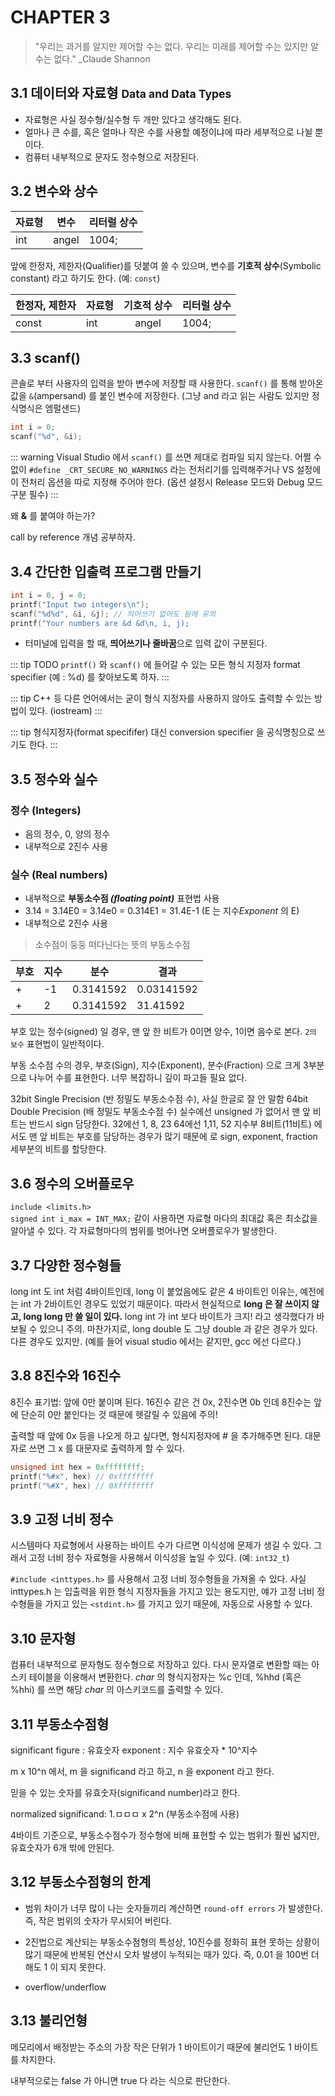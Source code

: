 # CHAPTER 3

>"우리는 과거를 알지만 제어할 수는 없다. 우리는 미래를 제어할 수는 있지만 알 수는 없다."  _Claude Shannon

## 3.1 데이터와 자료형 <small>Data and Data Types</small>

- 자료형은 사실 정수형/실수형 두 개만 있다고 생각해도 된다. 
- 얼마나 큰 수를, 혹은 얼마나 작은 수를 사용할 예정이냐에 따라 세부적으로 나뉠 뿐이다.
- 컴퓨터 내부적으로 문자도 정수형으로 저장된다. 

## 3.2 변수와 상수

| 자료형 | 변수 | 리터럴 상수 |
|---|:---:|---|
|int|angel|1004;|

앞에 한정자, 제한자(Qualifier)를 덧붙여 쓸 수 있으며, 변수를 **기호적 상수**(Symbolic constant) 라고 하기도 한다. (예: `const`)

| 한정자, 제한자 | 자료형 | 기호적 상수 | 리터럴 상수 |
|:---|---|:---:|---|
|const|int|angel|1004;|

## 3.3 scanf()
콘솔로 부터 사용자의 입력을 받아 변수에 저장할 때 사용한다. `scanf()` 를 통해 받아온 값을 `&`(ampersand) 를 붙인 변수에 저장한다. (그냥 and 라고 읽는 사람도 있지만 정식명식은 엠펄샌드)

```c
int i = 0;
scanf("%d", &i);
```

::: warning
Visual Studio 에서 `scanf()` 를 쓰면 제대로 컴파일 되지 않는다. 어쩔 수 없이 `#define _CRT_SECURE_NO_WARNINGS` 라는 전처리기를 입력해주거나 VS 설정에 이 전처리 옵션을 따로 지정해 주어야 한다. (옵션 설정시 Release 모드와 Debug 모드 구분 필수)
:::

왜 **&** 를 붙여야 하는가? 

call by reference 개념 공부하자.

## 3.4 간단한 입출력 프로그램 만들기
```c
int i = 0, j = 0;
printf("Input two integers\n");
scanf("%d%d", &i, &j); // 띄어쓰기 없어도 됨에 유의
printf("Your numbers are &d &d\n, i, j);
```

- 터미널에 입력을 할 때, **띄어쓰기나 줄바꿈**으로 입력 값이 구분된다. 

::: tip TODO
`printf()` 와 `scanf()` 에 들어갈 수 있는 모든 형식 지정자 format specifier (예 : %d) 를 찾아보도록 하자.
:::

::: tip
C++ 등 다른 언어에서는 굳이 형식 지정자를 사용하지 않아도 출력할 수 있는 방법이 있다. (iostream)
:::

::: tip
형식지정자(format specififer) 대신 conversion specifier 을 공식명칭으로 쓰기도 한다.
:::

## 3.5 정수와 실수

### 정수 (Integers)
* 음의 정수, 0, 양의 정수
* 내부적으로 2진수 사용
### 실수 (Real numbers)
* 내부적으로 **부동소수점 _(floating point)_** 표현법 사용
* 3.14 = 3.14E0 = 3.14e0 = 0.314E1 = 31.4E-1  (E 는 지수*Exponent* 의 E)
* 내부적으로 2진수 사용

> 소수점이 둥둥 떠다닌다는 뜻의 부동소수점 

| 부호 | 지수 | 분수 | 결과 |
|:---|---|:---:|---|
|+|-1|0.3141592|0.03141592|
|+|2|0.3141592|31.41592|

부호 있는 정수(signed) 일 경우, 맨 앞 한 비트가 0이면 양수, 1이면 음수로 본다. `2의 보수` 표현법이 일반적이다.

부동 소수점 수의 경우, 부호(Sign), 지수(Exponent), 분수(Fraction) 으로 크게 3부분으로 나누어 수를 표현한다. 너무 복잡하니 깊이 파고들 필요 없다. 

32bit Single Precision (반 정밀도 부동소수점 수), 사실 한글로 잘 안 말함
64bit Double Precision (배 정밀도 부동소수점 수)
실수에선 unsigned 가 없어서 맨 앞 비트는 반드시 sign 담당한다.
32에선 1, 8, 23
64에선 1,11, 52
지수부 8비트(11비트) 에서도 맨 앞 비트는 부호를 담당하는 경우가 많기 때문에 
로 sign, exponent, fraction 세부분의 비트를 할당한다.

## 3.6 정수의 오버플로우
`include <limits.h>`\
`signed int i_max = INT_MAX;` 같이 사용하면 자료형 마다의 최대값 혹은 최소값을 알아낼 수 있다. 각 자료형마다의 범위를 벗어나면 오버플로우가 발생한다.

## 3.7 다양한 정수형들
long int 도 int 처럼 4바이트인데, long 이 붙었음에도 같은 4 바이트인 이유는, 예전에는 int 가 2바이트인 경우도 있었기 때문이다. 따라서 현실적으로 **long 은 잘 쓰이지 않고, long long 만 쓸 일이 있다.** long int 가 int 보다 바이트가 크지! 라고 생각했다가 바보될 수 있으니 주의. 마찬가지로, long double 도 그냥 double 과 같은 경우가 있다. 다른 경우도 있지만. (예를 들어 visual studio 에서는 같지만, gcc 에선 다르다.)

## 3.8 8진수와 16진수
8진수 표기법: 앞에 0만 붙이며 된다. 16진수 같은 건 0x, 2진수면 0b 인데 8진수는 앞에 단순히 0만 붙인다는 것 때문에 헷갈릴 수 있음에 주의!

출력할 때 앞에 0x 등을 나오게 하고 싶다면, 형식지정자에 # 을 추가해주면 된다. 대문자로 쓰면 그 x 를 대문자로 출력하게 할 수 있다.

```c
unsigned int hex = 0xffffffff;
printf("%#x", hex) // 0xffffffff
printf("%#X", hex) // 0Xffffffff
```

## 3.9 고정 너비 정수
시스템마다 자료형에서 사용하는 바이트 수가 다르면 이식성에 문제가 생길 수 있다. 그래서 고정 너비 정수 자료형을 사용해서 이식성을 높일 수 있다. (예: `int32_t`)

`#include <inttypes.h>` 를 사용해서 고정 너비 정수형들을 가져올 수 있다. 사실 inttypes.h 는 입출력을 위한 형식 지정자들을 가지고 있는 용도지만, 얘가 고정 너비 정수형들을 가지고 있는 `<stdint.h>` 를 가지고 있기 때문에, 자동으로 사용할 수 있다.

## 3.10 문자형
컴퓨터 내부적으로 문자형도 정수형으로 저장하고 있다. 다시 문자열로 변환할 때는 아스키 테이블을 이용해서 변환한다.
*char* 의 형식지정자는 %c 인데, %hhd (혹은 %hhi) 를 쓰면 해당 *char* 의 아스키코드를 출력할 수 있다.

## 3.11 부동소수점형
significant figure : 유효숫자
exponent : 지수
유효숫자 * 10^지수

m x 10^n  에서, m 을 significand 라고 하고, n 을 exponent 라고 한다. 

믿을 수 있는 숫자를 유효숫자(significand number)라고 한다. 

normalized significand: 1.ㅁㅁㅁ x 2^n (부동소수점에 사용)

4바이트 기준으로, 부동소수점수가 정수형에 비해 표현할 수 있는 범위가 훨씬 넓지만, 유효숫자가 6개 밖에 안된다.

## 3.12 부동소수점형의 한계

- 범위 차이가 너무 많이 나는 숫자들끼리 계산하면 `round-off errors` 가 발생한다. 즉, 작은 범위의 숫자가 무시되어 버린다. 

- 2진법으로 계산되는 부동소수점형의 특성상, 10진수를 정화히 표현 못하는 상황이 많기 때문에 반복된 연산시 오차 발생이 누적되는 때가 있다. 즉, 0.01 을 100번 더해도 1 이 되지 못한다. 

- overflow/underflow

## 3.13 불리언형

메모리에서 배정받는 주소의 가장 작은 단위가 1 바이트이기 때문에 불리언도 1 바이트를 차지한다. 

내부적으로는 false 가 아니면 true 다 라는 식으로 판단한다.